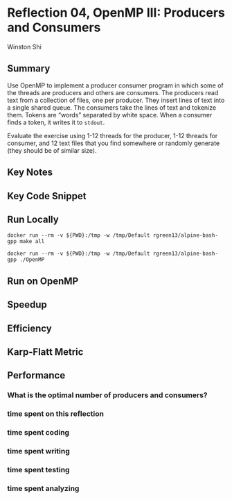 # Reflection 04, OpenMP III: Producers and Consumers

Winston Shi

## Summary

Use OpenMP to implement a producer consumer program in which some of the threads are producers and others are consumers. The producers read text from a collection of files, one per producer. They insert lines of text into a single shared queue. The consumers take the lines of text and tokenize them. Tokens are “words” separated by white space. When a consumer finds a token, it writes it to `stdout`.

Evaluate the exercise using 1-12 threads for the producer, 1-12 threads for consumer, and 12 text files that you find somewhere or randomly generate (they should be of similar size).

## Key Notes
## Key Code Snippet

## Run Locally

`docker run --rm -v ${PWD}:/tmp -w /tmp/Default rgreen13/alpine-bash-gpp make all`

`docker run --rm -v ${PWD}:/tmp -w /tmp/Default rgreen13/alpine-bash-gpp ./OpenMP`

## Run on OpenMP
## Speedup
## Efficiency
## Karp-Flatt Metric
## Performance

### What is the optimal number of producers and consumers?
### time spent on this reflection
### time spent coding
### time spent writing
### time spent testing
### time spent analyzing








